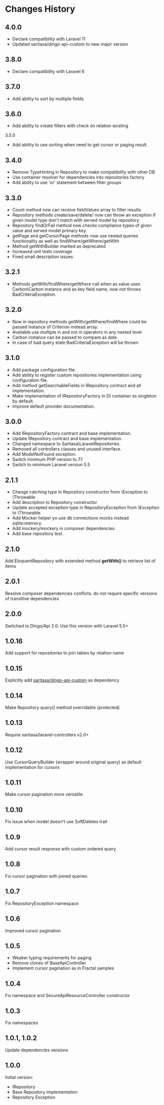 # Changes History
4.0.0
-----
+ Declare compatibility with Laravel 11
+ Updated saritasa/dingo-api-custom to new major version

3.8.0
-----
+ Declare compatibility with Laravel 6

3.7.0
-----
+ Add ability to sort by multiple fields

3.6.0
-----
+ Add ability to create filters with check on relation existing

3.5.0
+ Add ability to use sorting when need to get cursor or paging result

3.4.0
------
+ Remove TypeHinting in Repository to make compatibility with other DB
+ Use container resolver for dependencies into repositories factory
+ Add ability to use 'or' statement between filter groups

3.3.0
------
+ Count method now can receive fieldValues array to filter results
+ Repository methods create/save/delete/ now can throw an exception if given model type don't match with served
model by repository
+ Repository findOrFail method now checks compliance types of given value and served model primary key.
+ getPage and getCursorPage methods now use nested queries functionality as well as findWhere/getWhere/getWith
+ Method getWithBuilder marked as deprecated
+ Increased unit tests coverage
+ Fixed small description issues

3.2.1
------
+ Methods getWith/findWhere/getWhere call when as value uses Carbon\Carbon instance and as key field name, now not throws BadCriteriaException.

3.2.0
------
+ Now in repository methods getWith/getWhere/findWhere could be passed
instance of Criterion instead array.
+ Available use multiple in and not in operators in any nested level
+ Carbon instance can be passed to compare as date
+ In case of bad query state BadCriteriaException will be thrown

3.1.0
------
+ Add package configuration file.
+ Add ability to register custom repositories implementation using configuration file.
+ Add method getSearchableFields in IRepository contract and all implementation.
+ Make implementation of IRepositoryFactory in DI container as singleton by default.
+ Improve default provider documentation.

3.0.0
------
+ Add IRepositoryFactory contract and base implementation.
+ Update IRepository contract and base implementation.
+ Changed namespace to Saritasa\\LaravelRepositories.
+ Removed all controllers classes and unused interface.
+ Add ModelNotFound exception.
+ Switch minimum PHP version to 7.1
+ Switch to minimum Laravel version 5.5

2.1.1
------
+ Change catching type in Repository constructor from \Exception to \Throwable
+ Add description to Repository constructor
+ Update accepted exception type in RepositoryException from \Exception to \Throwable.
+ Add Mocker helper yo use db connections mocks instead sqlite:memory.
+ Add mockery/mockery in composer dependencies.
+ Add base repository test.

2.1.0
------
Add EloquentRepository with extended method **getWith()** to retrieve list of items 

2.0.1
-----
Resolve composer dependencies conflicts:
do not require specific versions of transitive dependencies

2.0.0
-----
Switched to Dingo/Api 2.0. Use this version with Laravel 5.5+

1.0.16
------
Add support for repositories to join tables by relation name

1.0.15
------
Explicitly add [saritasa/dingo-api-custom](https://github.com/Saritasa/php-dingo-api-custom) as dependency

1.0.14
-----
Make Repository query() method overridable (protected)

1.0.13
------
Require saritasa/laravel-controllers v2.0+

1.0.12
------
Use CursorQueryBuilder (wrapper around original query) as default implementation for cursors

1.0.11
------
Make cursor pagination more versatile

1.0.10
-----
Fix issue when model doesn't use SoftDeletes trait

1.0.9
-----
Add cursor result response with custom ordered query

1.0.8
-----
Fix cursor pagination with joined queries

1.0.7
-----
Fix RepositoryException namespace

1.0.6
-----
Improved cursor pagination

1.0.5
-----
- Weaker typing requirements for paging
- Remove clones of BaseApiController
- Implement cursor pagination as in Fractal samples

1.0.4
-----
Fix namespace and SecureApiResourceController constructor

1.0.3
-----
Fix namespaces

1.0.1, 1.0.2
-----
Update dependencies versions

1.0.0
-----

Initial version:
* IRepository
* Base Repository implementation
* Repository Exception
